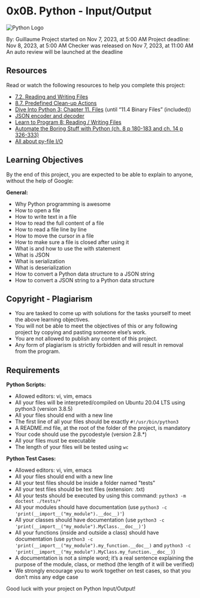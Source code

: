 # 0x0B. Python - Input/Output

![Python Logo](https://www.python.org/static/img/python-logo.png)

By: Guillaume
Project started on Nov 7, 2023, at 5:00 AM
Project deadline: Nov 8, 2023, at 5:00 AM
Checker was released on Nov 7, 2023, at 11:00 AM
An auto review will be launched at the deadline

## Resources

Read or watch the following resources to help you complete this project:

- [7.2. Reading and Writing Files](https://docs.python.org/3/tutorial/inputoutput.html#reading-and-writing-files)
- [8.7. Predefined Clean-up Actions](https://docs.python.org/3/reference/datamodel.html#object.__del__)
- [Dive Into Python 3: Chapter 11. Files](http://www.diveintopython3.net/files.html) (until “11.4 Binary Files” (included))
- [JSON encoder and decoder](https://docs.python.org/3/library/json.html)
- [Learn to Program 8: Reading / Writing Files](http://openbookproject.net/thinkcs/python/english3e/files.html)
- [Automate the Boring Stuff with Python (ch. 8 p 180-183 and ch. 14 p 326-333)](https://automatetheboringstuff.com/)
- [All about py-file I/O](https://docs.python.org/3/tutorial/inputoutput.html)

## Learning Objectives

By the end of this project, you are expected to be able to explain to anyone, without the help of Google:

**General:**

- Why Python programming is awesome
- How to open a file
- How to write text in a file
- How to read the full content of a file
- How to read a file line by line
- How to move the cursor in a file
- How to make sure a file is closed after using it
- What is and how to use the with statement
- What is JSON
- What is serialization
- What is deserialization
- How to convert a Python data structure to a JSON string
- How to convert a JSON string to a Python data structure

## Copyright - Plagiarism

- You are tasked to come up with solutions for the tasks yourself to meet the above learning objectives.
- You will not be able to meet the objectives of this or any following project by copying and pasting someone else’s work.
- You are not allowed to publish any content of this project.
- Any form of plagiarism is strictly forbidden and will result in removal from the program.

## Requirements

**Python Scripts:**

- Allowed editors: vi, vim, emacs
- All your files will be interpreted/compiled on Ubuntu 20.04 LTS using python3 (version 3.8.5)
- All your files should end with a new line
- The first line of all your files should be exactly `#!/usr/bin/python3`
- A README.md file, at the root of the folder of the project, is mandatory
- Your code should use the pycodestyle (version 2.8.*)
- All your files must be executable
- The length of your files will be tested using `wc`

**Python Test Cases:**

- Allowed editors: vi, vim, emacs
- All your files should end with a new line
- All your test files should be inside a folder named "tests"
- All your test files should be text files (extension: .txt)
- All your tests should be executed by using this command: `python3 -m doctest ./tests/*`
- All your modules should have documentation (use `python3 -c 'print(__import__("my_module").__doc__)'`)
- All your classes should have documentation (use `python3 -c 'print(__import__("my_module").MyClass.__doc__)'`)
- All your functions (inside and outside a class) should have documentation (use `python3 -c 'print(__import__("my_module").my_function.__doc__)` and `python3 -c 'print(__import__("my_module").MyClass.my_function.__doc__)`)
- A documentation is not a simple word; it’s a real sentence explaining the purpose of the module, class, or method (the length of it will be verified)
- We strongly encourage you to work together on test cases, so that you don’t miss any edge case

Good luck with your project on Python Input/Output!
